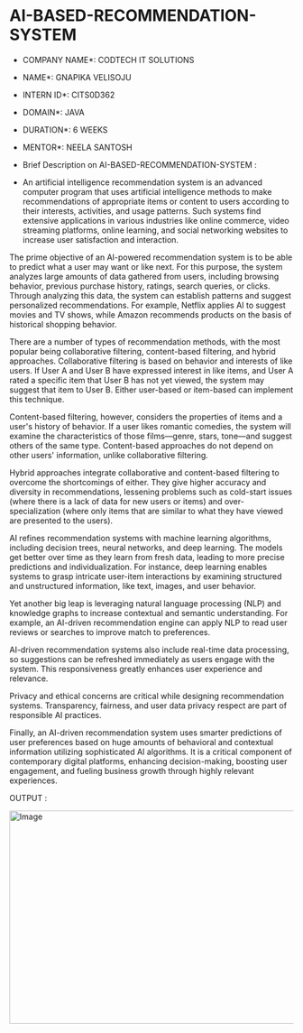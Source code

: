 # AI-BASED-RECOMMENDATION-SYSTEM

* COMPANY NAME*: CODTECH IT SOLUTIONS

* NAME*: GNAPIKA VELISOJU

* INTERN ID*: CITS0D362

* DOMAIN*: JAVA

* DURATION*: 6 WEEKS

* MENTOR*: NEELA SANTOSH

* Brief Description on  AI-BASED-RECOMMENDATION-SYSTEM :

* An artificial intelligence recommendation system is an advanced computer program that uses artificial intelligence methods to make recommendations of appropriate items or content to users according to their interests, activities, and usage patterns. Such systems find extensive applications in various industries like online commerce, video streaming platforms, online learning, and social networking websites to increase user satisfaction and interaction.

The prime objective of an AI-powered recommendation system is to be able to predict what a user may want or like next. For this purpose, the system analyzes large amounts of data gathered from users, including browsing behavior, previous purchase history, ratings, search queries, or clicks. Through analyzing this data, the system can establish patterns and suggest personalized recommendations. For example, Netflix applies AI to suggest movies and TV shows, while Amazon recommends products on the basis of historical shopping behavior.

There are a number of types of recommendation methods, with the most popular being collaborative filtering, content-based filtering, and hybrid approaches. Collaborative filtering is based on behavior and interests of like users. If User A and User B have expressed interest in like items, and User A rated a specific item that User B has not yet viewed, the system may suggest that item to User B. Either user-based or item-based can implement this technique.

Content-based filtering, however, considers the properties of items and a user's history of behavior. If a user likes romantic comedies, the system will examine the characteristics of those films—genre, stars, tone—and suggest others of the same type. Content-based approaches do not depend on other users' information, unlike collaborative filtering.

Hybrid approaches integrate collaborative and content-based filtering to overcome the shortcomings of either. They give higher accuracy and diversity in recommendations, lessening problems such as cold-start issues (where there is a lack of data for new users or items) and over-specialization (where only items that are similar to what they have viewed are presented to the users).

AI refines recommendation systems with machine learning algorithms, including decision trees, neural networks, and deep learning. The models get better over time as they learn from fresh data, leading to more precise predictions and individualization. For instance, deep learning enables systems to grasp intricate user-item interactions by examining structured and unstructured information, like text, images, and user behavior.

Yet another big leap is leveraging natural language processing (NLP) and knowledge graphs to increase contextual and semantic understanding. For example, an AI-driven recommendation engine can apply NLP to read user reviews or searches to improve match to preferences.

AI-driven recommendation systems also include real-time data processing, so suggestions can be refreshed immediately as users engage with the system. This responsiveness greatly enhances user experience and relevance.

Privacy and ethical concerns are critical while designing recommendation systems. Transparency, fairness, and user data privacy respect are part of responsible AI practices.

Finally, an AI-driven recommendation system uses smarter predictions of user preferences based on huge amounts of behavioral and contextual information utilizing sophisticated AI algorithms. It is a critical component of contemporary digital platforms, enhancing decision-making, boosting user engagement, and fueling business growth through highly relevant experiences.

OUTPUT :

<img width="1001" height="378" alt="Image" src="https://github.com/user-attachments/assets/264b12ef-3b58-4c2a-92c1-a512daade13b" />


